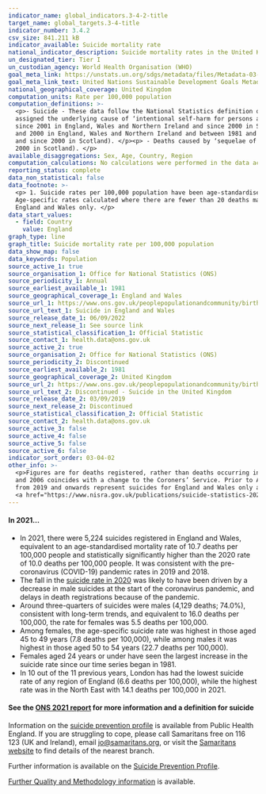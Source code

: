 ```yaml
---
indicator_name: global_indicators.3-4-2-title
target_name: global_targets.3-4-title
indicator_number: 3.4.2
csv_size: 841.211 kB
indicator_available: Suicide mortality rate
national_indicator_description: Suicide mortality rates in the United Kingdom
un_designated_tier: Tier I
un_custodian_agency: World Health Organisation (WHO)
goal_meta_link: https://unstats.un.org/sdgs/metadata/files/Metadata-03-04-02.pdf
goal_meta_link_text: United Nations Sustainable Development Goals Metadata (PDF 65.1 KB)
national_geographical_coverage: United Kingdom
computation_units: Rate per 100,000 population
computation_definitions: >-
  <p>- Suicide - These data follow the National Statistics definition of suicide, which is based on codes from the International Classification of Diseases. See the three paragraphs below for the details of deaths that are included in UK data on suicide.</p><p> - All deaths that were
  assigned the underlying cause of ‘intentional self-harm for persons aged 10 years and above’ (ICD-9 code - E950 - E959 for deaths registered between 1981 and 2000 in England, Wales and Northern Ireland and between 1981 and 1999 in Scotland. ICD-10 code - X60 - X84 for deaths registered
  since 2001 in England, Wales and Northern Ireland and since 2000 in Scotland). </p><p> - Deaths caused by ‘injury/poisoning of undetermined intent for persons aged 15 years and above’ (ICD-9 code - E980 - E989, but excluding E988.8 in England and Wales, for death registered between 1981
  and 2000 in England, Wales and Northern Ireland and between 1981 and 1999 in Scotland. ICD-10 code - Y10 - Y34, excluding Y33.9 in England and Wales where the coroner’s verdict was pending for the years 2001 to 2006, for deaths registered since 2001 in England, Wales and Northern Ireland
  and since 2000 in Scotland). </p><p> - Deaths caused by ‘sequelae of intentional self-harm / event of undetermined intent for persons aged 10 years and above’ in Scotland and Northern Ireland (ICD-10 code - Y87.0 and Y87.2 for deaths registered since 2001 in Northern Ireland and since
  2000 in Scotland). </p>
available_disaggregations: Sex, Age, Country, Region
computation_calculations: No calculations were performed in the data acquisition of this indicator as appropriate data was readily available in the final format specified by this indicator.
reporting_status: complete
data_non_statistical: false
data_footnote: >-
  <p> 1. Suicide rates per 100,000 population have been age-standardised to allow comparison between populations which may contain different proportions of people of different ages. </p><p> 2. Suicide rates by age are based on age-specific suicide rates per 100,000 population. </p><p> 3.
  Age-specific rates calculated where there are fewer than 20 deaths may be unreliable. These figures are denoted with a [x] within Source 1. </p><p> 4. Rates were not calculated where there were fewer than 3 death registrations. </p><p> 5. Data from 2019 and onwards is available for
  England and Wales only. </p>
data_start_values:
  - field: Country
    value: England
graph_type: line
graph_title: Suicide mortality rate per 100,000 population
data_show_map: false
data_keywords: Population
source_active_1: true
source_organisation_1: Office for National Statistics (ONS)
source_periodicity_1: Annual  
source_earliest_available_1: 1981
source_geographical_coverage_1: England and Wales
source_url_1: https://www.ons.gov.uk/peoplepopulationandcommunity/birthsdeathsandmarriages/deaths/datasets/suicidesintheunitedkingdomreferencetables 
source_url_text_1: Suicide in England and Wales
source_release_date_1: 06/09/2022
source_next_release_1: See source link
source_statistical_classification_1: Official Statistic
source_contact_1: health.data@ons.gov.uk
source_active_2: true
source_organisation_2: Office for National Statistics (ONS)
source_periodicity_2: Discontinued
source_earliest_available_2: 1981
source_geographical_coverage_2: United Kingdom
source_url_2: https://www.ons.gov.uk/peoplepopulationandcommunity/birthsdeathsandmarriages/deaths/datasets/suicidesintheunitedkingdomreferencetables
source_url_text_2: Discontinued - Suicide in the United Kingdom
source_release_date_2: 03/09/2019
source_next_release_2: Discontinued
source_statistical_classification_2: Official Statistic
source_contact_2: health.data@ons.gov.uk
source_active_3: false
source_active_4: false
source_active_5: false
source_active_6: false
indicator_sort_order: 03-04-02
other_info: >-
  <p>Figures are for deaths registered, rather than deaths occurring in each calendar year. Due to the length of time it takes to complete a coroner's inquest, it can take months or even years for a suicide to be registered.</p><p>The large increase seen in Northern Ireland between 2004
  and 2006 coincides with a change to the Coroners’ Service. Prior to April 2006, there were seven Coroners’ districts in Northern Ireland. Following a review of the Coroners’ Service, the separate districts were amalgamated into one centralised Coroners’ Service.</p><p> Please note, data
  from 2019 and onwards represent suicides for England and Wales only and not UK. For more recent suicide statistics for other UK nations please see <a href="https://www.nrscotland.gov.uk/statistics-and-data/statistics/statistics-by-theme/vital-events/deaths/suicides"> NRS Scotland</a> and
  <a href="https://www.nisra.gov.uk/publications/suicide-statistics-2021"> NISRA Nothern Ireland</a>.</p> Data follows the UN specification for this indicator. This indicator has been identified in collaboration with topic experts.
---
```

#### In **2021**… 
* In 2021, there were 5,224 suicides registered in England and Wales, equivalent to an age-standardised mortality rate of 10.7 deaths per 100,000 people and statistically significantly higher than the 2020 rate of 10.0 deaths per 100,000 people. It was consistent with the pre-coronavirus (COVID-19) pandemic rates in 2019 and 2018.
* The fall in the [suicide rate in 2020](https://www.ons.gov.uk/peoplepopulationandcommunity/birthsdeathsandmarriages/deaths/articles/deathsfromsuicidethatoccurredinenglandandwales/apriltodecember2020) was likely to have been driven by a decrease in male suicides at the start of the coronavirus pandemic, and delays in death registrations because of the pandemic.
* Around three-quarters of suicides were males (4,129 deaths; 74.0%), consistent with long-term trends, and equivalent to 16.0 deaths per 100,000, the rate for females was 5.5 deaths per 100,000.
* Among females, the age-specific suicide rate was highest in those aged 45 to 49 years (7.8 deaths per 100,000), while among males it was highest in those aged 50 to 54 years (22.7 deaths per 100,000).
* Females aged 24 years or under have seen the largest increase in the suicide rate since our time series began in 1981.
* In 10 out of the 11 previous years, London has had the lowest suicide rate of any region of England (6.6 deaths per 100,000), while the highest rate was in the North East with 14.1 deaths per 100,000 in 2021.
#### See the [ONS 2021 report](https://www.ons.gov.uk/peoplepopulationandcommunity/birthsdeathsandmarriages/deaths/bulletins/suicidesintheunitedkingdom/latest) for more information and a definition for suicide

Information on the [suicide prevention profile](https://www.gov.uk/government/collections/suicide-prevention-profile) is available from Public Health England. If you are struggling to cope, please call Samaritans free on 116 123 (UK and Ireland), email jo@samaritans.org, or visit the [Samaritans website](https://www.samaritans.org) to find details of the nearest branch. 

Further information is available on the [Suicide Prevention Profile](https://fingertips.phe.org.uk/profile-group/mental-health/profile/suicide).

[Further Quality and Methodology information](https://www.ons.gov.uk/peoplepopulationandcommunity/birthsdeathsandmarriages/deaths/methodologies/suicideratesintheukqmi) is available.